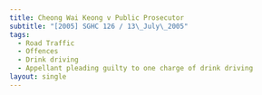 ```yaml
---
title: Cheong Wai Keong v Public Prosecutor
subtitle: "[2005] SGHC 126 / 13\_July\_2005"
tags:
  - Road Traffic
  - Offences
  - Drink driving
  - Appellant pleading guilty to one charge of drink driving
layout: single
---
```


